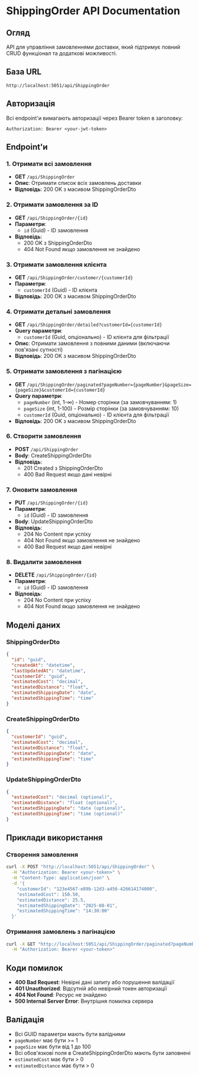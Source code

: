 # ShippingOrder API Documentation

## Огляд
API для управління замовленнями доставки, який підтримує повний CRUD функціонал та додаткові можливості.

## База URL
```
http://localhost:5051/api/ShippingOrder
```

## Авторизація
Всі endpoint'и вимагають авторизації через Bearer token в заголовку:
```
Authorization: Bearer <your-jwt-token>
```

## Endpoint'и

### 1. Отримати всі замовлення
- **GET** `/api/ShippingOrder`
- **Опис**: Отримати список всіх замовлень доставки
- **Відповідь**: 200 OK з масивом ShippingOrderDto

### 2. Отримати замовлення за ID
- **GET** `/api/ShippingOrder/{id}`
- **Параметри**: 
  - `id` (Guid) - ID замовлення
- **Відповідь**: 
  - 200 OK з ShippingOrderDto
  - 404 Not Found якщо замовлення не знайдено

### 3. Отримати замовлення клієнта
- **GET** `/api/ShippingOrder/customer/{customerId}`
- **Параметри**: 
  - `customerId` (Guid) - ID клієнта
- **Відповідь**: 200 OK з масивом ShippingOrderDto

### 4. Отримати детальні замовлення
- **GET** `/api/ShippingOrder/detailed?customerId={customerId}`
- **Query параметри**: 
  - `customerId` (Guid, опціонально) - ID клієнта для фільтрації
- **Опис**: Отримати замовлення з повними даними (включаючи пов'язані сутності)
- **Відповідь**: 200 OK з масивом ShippingOrderDto

### 5. Отримати замовлення з пагінацією
- **GET** `/api/ShippingOrder/paginated?pageNumber={pageNumber}&pageSize={pageSize}&customerId={customerId}`
- **Query параметри**: 
  - `pageNumber` (int, 1-∞) - Номер сторінки (за замовчуванням: 1)
  - `pageSize` (int, 1-100) - Розмір сторінки (за замовчуванням: 10)
  - `customerId` (Guid, опціонально) - ID клієнта для фільтрації
- **Відповідь**: 200 OK з масивом ShippingOrderDto

### 6. Створити замовлення
- **POST** `/api/ShippingOrder`
- **Body**: CreateShippingOrderDto
- **Відповідь**: 
  - 201 Created з ShippingOrderDto
  - 400 Bad Request якщо дані невірні

### 7. Оновити замовлення
- **PUT** `/api/ShippingOrder/{id}`
- **Параметри**: 
  - `id` (Guid) - ID замовлення
- **Body**: UpdateShippingOrderDto
- **Відповідь**: 
  - 204 No Content при успіху
  - 404 Not Found якщо замовлення не знайдено
  - 400 Bad Request якщо дані невірні

### 8. Видалити замовлення
- **DELETE** `/api/ShippingOrder/{id}`
- **Параметри**: 
  - `id` (Guid) - ID замовлення
- **Відповідь**: 
  - 204 No Content при успіху
  - 404 Not Found якщо замовлення не знайдено

## Моделі даних

### ShippingOrderDto
```json
{
  "id": "guid",
  "createdAt": "datetime",
  "lastUpdatedAt": "datetime",
  "customerId": "guid",
  "estimatedCost": "decimal",
  "estimatedDistance": "float",
  "estimatedShippingDate": "date",
  "estimatedShippingTime": "time"
}
```

### CreateShippingOrderDto
```json
{
  "customerId": "guid",
  "estimatedCost": "decimal",
  "estimatedDistance": "float",
  "estimatedShippingDate": "date",
  "estimatedShippingTime": "time"
}
```

### UpdateShippingOrderDto
```json
{
  "estimatedCost": "decimal (optional)",
  "estimatedDistance": "float (optional)",
  "estimatedShippingDate": "date (optional)",
  "estimatedShippingTime": "time (optional)"
}
```

## Приклади використання

### Створення замовлення
```bash
curl -X POST "http://localhost:5051/api/ShippingOrder" \
  -H "Authorization: Bearer <your-token>" \
  -H "Content-Type: application/json" \
  -d '{
    "customerId": "123e4567-e89b-12d3-a456-426614174000",
    "estimatedCost": 150.50,
    "estimatedDistance": 25.5,
    "estimatedShippingDate": "2025-08-01",
    "estimatedShippingTime": "14:30:00"
  }'
```

### Отримання замовлень з пагінацією
```bash
curl -X GET "http://localhost:5051/api/ShippingOrder/paginated?pageNumber=1&pageSize=5" \
  -H "Authorization: Bearer <your-token>"
```

## Коди помилок

- **400 Bad Request**: Невірні дані запиту або порушення валідації
- **401 Unauthorized**: Відсутній або невірний токен авторизації
- **404 Not Found**: Ресурс не знайдено
- **500 Internal Server Error**: Внутрішня помилка сервера

## Валідація

- Всі GUID параметри мають бути валідними
- `pageNumber` має бути >= 1
- `pageSize` має бути від 1 до 100
- Всі обов'язкові поля в CreateShippingOrderDto мають бути заповнені
- `estimatedCost` має бути > 0
- `estimatedDistance` має бути > 0
